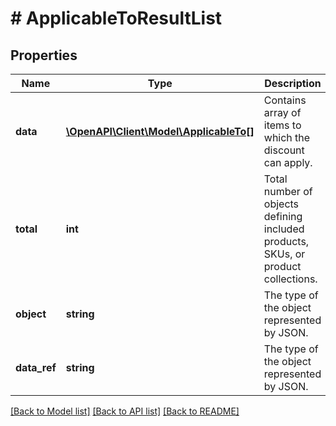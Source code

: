 # # ApplicableToResultList

## Properties

Name | Type | Description | Notes
------------ | ------------- | ------------- | -------------
**data** | [**\OpenAPI\Client\Model\ApplicableTo[]**](ApplicableTo.md) | Contains array of items to which the discount can apply. | [optional]
**total** | **int** | Total number of objects defining included products, SKUs, or product collections. | [optional]
**object** | **string** | The type of the object represented by JSON. | [optional] [default to 'list']
**data_ref** | **string** | The type of the object represented by JSON. | [optional] [default to 'data']

[[Back to Model list]](../../README.md#models) [[Back to API list]](../../README.md#endpoints) [[Back to README]](../../README.md)
